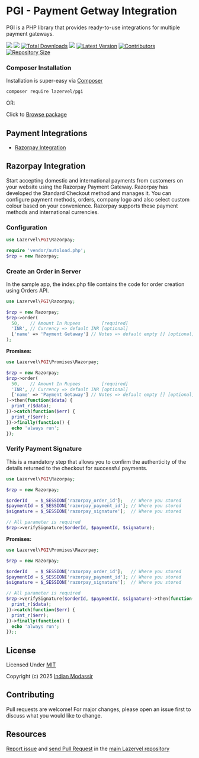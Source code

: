 PGI - Payment Getway Integration
================================

PGI is a PHP library that provides ready-to-use integrations for multiple payment gateways.

<a href="https://github.com/indianmodassir"><img src="https://img.shields.io/badge/Author-Modassir-%2344cc11"/></a>
<a href="LICENSE"><img src="https://img.shields.io/github/license/lazervel/pgi"/></a>
<a href="https://packagist.org/packages/lazervel/pgi"><img src="https://img.shields.io/packagist/dt/lazervel/pgi.svg" alt="Total Downloads"></a>
<a href="https://github.com/lazervel/pgi/stargazers"><img src="https://img.shields.io/github/stars/lazervel/pgi"/></a>
<a href="https://github.com/lazervel/pgi/releases"><img src="https://img.shields.io/github/release/lazervel/pgi.svg" alt="Latest Version"></a>
<a href="https://github.com/lazervel/pgi/graphs/contributors"><img src="https://img.shields.io/github/contributors/lazervel/pgi" alt="Contributors"></a>
<a href="/"><img src="https://img.shields.io/github/repo-size/lazervel/pgi" alt="Repository Size"></a>


### Composer Installation

Installation is super-easy via [Composer](https://getcomposer.org/)

```bash
composer require lazervel/pgi
```

OR:

Click to [Browse package](https://packagist.org/packages/lazervel/pgi)

## Payment Integrations

- [Razorpay Integration](#razorpay-integration)

## Razorpay Integration

Start accepting domestic and international payments from customers on your website using the Razorpay Payment Gateway. Razorpay has developed the Standard Checkout method and manages it. You can configure payment methods, orders, company logo and also select custom colour based on your convenience. Razorpay supports these payment methods and international currencies.

### Configuration

```php
use Lazervel\PGI\Razorpay;

require 'vendor/autoload.php';
$rzp = new Razorpay;
```

### Create an Order in Server

In the sample app, the index.php file contains the code for order creation using Orders API.

```php
use Lazervel\PGI\Razorpay;

$rzp = new Razorpay;
$rzp->order(
  50,    // Amount In Rupees        [required]
  'INR', // Currency => default INR [optional]
  ['name' => 'Payment Getaway'] // Notes => default empty [] [optional]
);
```

**Promises:**

```php
use Lazervel\PGI\Promises\Razorpay;

$rzp = new Razorpay;
$rzp->order(
  50,    // Amount In Rupees        [required]
  'INR', // Currency => default INR [optional]
  ['name' => 'Payment Getaway'] // Notes => default empty [] [optional]
)->then(function($data) {
  print_r($data);
})->catch(function($err) {
  print_r($err);
})->finally(function() {
  echo 'always run';
});
```


### Verify Payment Signature

This is a mandatory step that allows you to confirm the authenticity of the details returned to the checkout for successful payments.

```php
use Lazervel\PGI\Razorpay;

$rzp = new Razorpay;

$orderId   = $_SESSION['razorpay_order_id'];   // Where you stored
$paymentId = $_SESSION['razorpay_payment_id']; // Where you stored
$signature = $_SESSION['razorpay_signature'];  // Where you stored

// All parameter is required
$rzp->verifySignature($orderId, $paymentId, $signature);
```

**Promises:**

```php
use Lazervel\PGI\Promises\Razorpay;

$rzp = new Razorpay;

$orderId   = $_SESSION['razorpay_order_id'];   // Where you stored
$paymentId = $_SESSION['razorpay_payment_id']; // Where you stored
$signature = $_SESSION['razorpay_signature'];  // Where you stored

// All parameter is required
$rzp->verifySignature($orderId, $paymentId, $signature)->then(function($data) {
  print_r($data);
})->catch(function($err) {
  print_r($err);
})->finally(function() {
  echo 'always run';
});;
```

License
-------

Licensed Under [MIT](LICENSE)

Copyright (c) 2025 [Indian Modassir](https://github.com/indianmodassir)

Contributing
------------

Pull requests are welcome! For major changes, please open an issue first to discuss what you would like to change.

## Resources
[Report issue](https://github.com/lazervel/path/issues) and [send Pull Request](https://github.com/lazervel/path/pulls) in the [main Lazervel repository](https://github.com/lazervel/path)